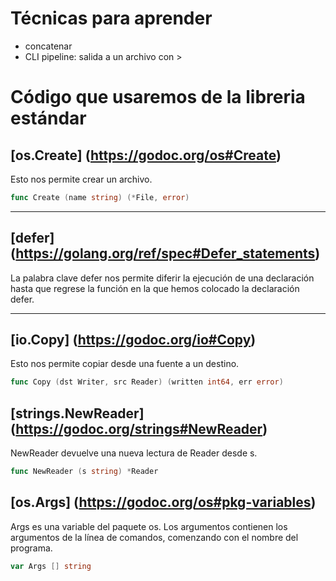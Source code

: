 # Técnicas para aprender

- concatenar
- CLI pipeline: salida a un archivo con >

# Código que usaremos de la libreria estándar

## [os.Create] (https://godoc.org/os#Create)
Esto nos permite crear un archivo.
``` Go
func Create (name string) (*File, error)
``` 

***

## [defer] (https://golang.org/ref/spec#Defer_statements)
La palabra clave defer nos permite diferir la ejecución de una declaración hasta que regrese la función en la que hemos colocado la declaración defer.

***

## [io.Copy] (https://godoc.org/io#Copy)
Esto nos permite copiar desde una fuente a un destino.
``` Go
func Copy (dst Writer, src Reader) (written int64, err error)
``` 

## [strings.NewReader] (https://godoc.org/strings#NewReader)
NewReader devuelve una nueva lectura de Reader desde s.
``` Go
func NewReader (s string) *Reader
``` 

## [os.Args] (https://godoc.org/os#pkg-variables)
Args es una variable del paquete os. Los argumentos contienen los argumentos de la línea de comandos, comenzando con el nombre del programa.
``` Go
var Args [] string
``` 